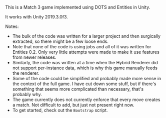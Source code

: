 This is a Match 3 game implemented using DOTS and Entities in Unity.

It works with Unity 2019.3.0f3.

Notes:
 * The bulk of the code was written for a larger project and then surgically extracted, so there might be a few loose ends.
 * Note that none of the code is using jobs and all of it was written for Entities 0.2. Only very little attempts were made to make it use features from newer releases.
 * Similarly, the code was written at a time when the Hybrid Renderer did not support per-instance data, which is why this game manually feeds the renderer.
 * Some of the code could be simplified and probably made more sense in the context of the full game. I have cut down some stuff, but if there's something that seems more complicated than necessary, that's probably why.
 * The game currently does not currently enforce that every move creates a match. Not difficult to add, but just not present right now.
 * To get started, check out the `Bootstrap` script. 